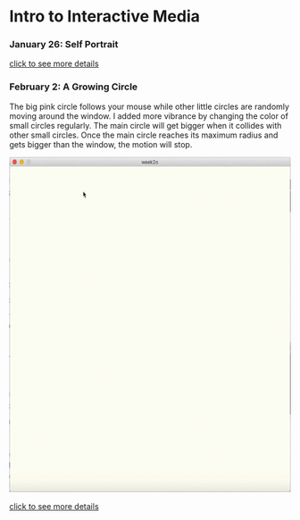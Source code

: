 # Intro to Interactive Media

### January 26: Self Portrait ###
[click to see more details](https://github.com/nakyeongahn/IntrotoIM/blob/main/January_26/README.md)

### February 2: A Growing Circle ###
The big pink circle follows your mouse while other little circles are randomly moving around the window. I added more vibrance by changing the color of small circles regularly. The main circle will get bigger when it collides with other small circles. Once the main circle reaches its maximum radius and gets bigger than the window, the motion will stop.
<p align="center">
<img src="February_2/na2450_Week2_Assignment.gif" width="600" height="600">
</p>

[click to see more details](https://github.com/nakyeongahn/IntrotoIM/blob/main/February_2/README.md)
